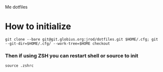 Me dotfiles

# How to initialize

`git clone --bare git@git.globius.org:jrod/dotfiles.git $HOME/.cfg; git --git-dir=$HOME/.cfg/ --work-tree=$HOME checkout`

### Then if using ZSH you can restart shell or source to init

`source .zshrc`
